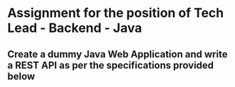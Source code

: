 # Assignment for the position of Tech Lead - Backend - Java

## Create a dummy Java Web Application and write a REST API as per the specifications provided below



